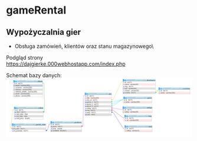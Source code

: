 # gameRental

Wypożyczalnia gier
-----------------

- Obsługa zamówień, klientów oraz stanu magazynowego\\



Podgląd strony\
https://dajgierke.000webhostapp.com/index.php

Schemat bazy danych:
![picture](Schemat_DB.PNG)

